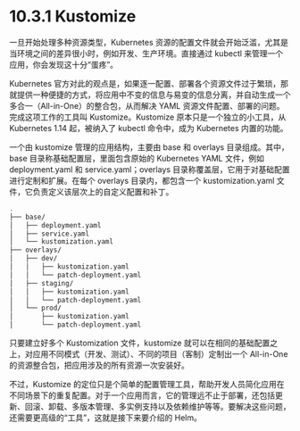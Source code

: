 # 10.3.1 Kustomize

一旦开始处理多种资源类型，Kubernetes 资源的配置文件就会开始泛滥，尤其是当环境之间的差异很小时，例如开发、生产环境。直接通过 kubectl 来管理一个应用，你会发现这十分“蛋疼”。

Kubernetes 官方对此的观点是，如果逐一配置、部署各个资源文件过于繁琐，那就提供一种便捷的方式，将应用中不变的信息与易变的信息分离，并自动生成一个多合一（All-in-One）的整合包，从而解决 YAML 资源文件配置、部署的问题。完成这项工作的工具叫 Kustomize。Kustomize 原本只是一个独立的小工具，从 Kubernetes 1.14 起，被纳入了 kubectl 命令中，成为 Kubernetes 内置的功能。

一个由 kustomize 管理的应用结构，主要由 base 和 overlays 目录组成。其中，base 目录称基础配置层，里面包含原始的 Kubernetes YAML 文件，例如 deployment.yaml 和 service.yaml；overlays 目录称覆盖层，它用于对基础配置进行定制和扩展。在每个 overlays 目录内，都包含一个 kustomization.yaml 文件，它负责定义该层次上的自定义配置和补丁。

```bash
.
├── base/
│   ├── deployment.yaml
│   ├── service.yaml
│   └── kustomization.yaml
├── overlays/
│   ├── dev/
│   │   ├── kustomization.yaml
│   │   └── patch-deployment.yaml
│   ├── staging/
│   │   ├── kustomization.yaml
│   │   └── patch-deployment.yaml
│   └── prod/
│       ├── kustomization.yaml
│       └── patch-deployment.yaml

```
只要建立好多个 Kustomization 文件，kustomize 就可以在相同的基础配置之上，对应用不同模式（开发、测试）、不同的项目（客制）定制出一个 All-in-One 的资源整合包，把应用涉及的所有资源一次安装好。

不过，Kustomize 的定位只是个简单的配置管理工具，帮助开发人员简化应用在不同场景下的重复配置。对于一个应用而言，它的管理远不止于部署，还包括更新、回滚、卸载、多版本管理、多实例支持以及依赖维护等等。要解决这些问题，还需要更高级的“工具”，这就是接下来要介绍的 Helm。
